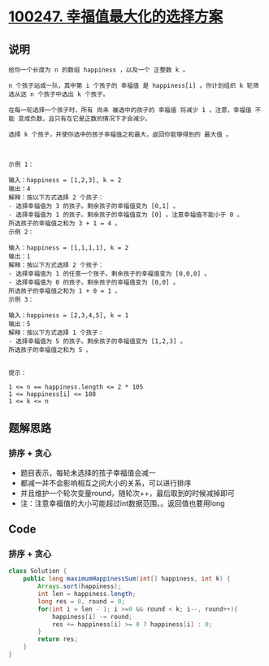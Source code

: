 # [100247. 幸福值最大化的选择方案](https://leetcode.cn/problems/maximize-happiness-of-selected-children/description/)

## 说明

```
给你一个长度为 n 的数组 happiness ，以及一个 正整数 k 。

n 个孩子站成一队，其中第 i 个孩子的 幸福值 是 happiness[i] 。你计划组织 k 轮筛选从这 n 个孩子中选出 k 个孩子。

在每一轮选择一个孩子时，所有 尚未 被选中的孩子的 幸福值 将减少 1 。注意，幸福值 不能 变成负数，且只有在它是正数的情况下才会减少。

选择 k 个孩子，并使你选中的孩子幸福值之和最大，返回你能够得到的 最大值 。

 

示例 1：

输入：happiness = [1,2,3], k = 2
输出：4
解释：按以下方式选择 2 个孩子：
- 选择幸福值为 3 的孩子。剩余孩子的幸福值变为 [0,1] 。
- 选择幸福值为 1 的孩子。剩余孩子的幸福值变为 [0] 。注意幸福值不能小于 0 。
所选孩子的幸福值之和为 3 + 1 = 4 。
示例 2：

输入：happiness = [1,1,1,1], k = 2
输出：1
解释：按以下方式选择 2 个孩子：
- 选择幸福值为 1 的任意一个孩子。剩余孩子的幸福值变为 [0,0,0] 。
- 选择幸福值为 0 的孩子。剩余孩子的幸福值变为 [0,0] 。
所选孩子的幸福值之和为 1 + 0 = 1 。
示例 3：

输入：happiness = [2,3,4,5], k = 1
输出：5
解释：按以下方式选择 1 个孩子：
- 选择幸福值为 5 的孩子。剩余孩子的幸福值变为 [1,2,3] 。
所选孩子的幸福值之和为 5 。
 

提示：

1 <= n == happiness.length <= 2 * 105
1 <= happiness[i] <= 108
1 <= k <= n
```

## 题解思路

### 排序 + 贪心

- 题目表示，每轮未选择的孩子幸福值会减一
- 都减一并不会影响相互之间大小的关系，可以进行排序
- 并且维护一个轮次变量round，随轮次++，最后取到的时候减掉即可
- 注：注意幸福值的大小可能超过int数据范围。。返回值也要用long

## Code

### 排序 + 贪心

```java
class Solution {
    public long maximumHappinessSum(int[] happiness, int k) {
        Arrays.sort(happiness);
        int len = happiness.length;
        long res = 0, round = 0;
        for(int i = len - 1; i >=0 && round < k; i--, round++){
            happiness[i] -= round;
            res += happiness[i] >= 0 ? happiness[i] : 0;
        }
        return res;
    }
}
```

